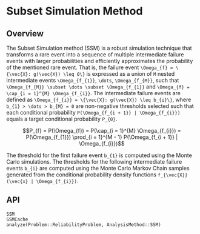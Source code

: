 # Subset Simulation Method

## Overview

The Subset Simulation method (SSM) is a robust simulation technique that transforms a rare event into a sequence of multiple intermediate failure events with larger probabilities and efficiently approximates the probability of the mentioned rare event. That is, the failure event ``\Omega_{f} = \{\vec{X}: g(\vec{X}) \leq 0\}`` is expressed as a union of ``M`` nested intermediate events ``\Omega_{f_{1}}``, ``\dots``, ``\Omega_{f_{M}}``, such that ``\Omega_{f_{M}} \subset \dots \subset \Omega_{f_{1}}`` and ``\Omega_{f} = \cap_{i = 1}^{M} \Omega_{f_{i}}``. The intermediate failure events are defined as ``\Omega_{f_{i}} = \{\vec{X}: g(\vec{X}) \leq b_{i}\}``, where ``b_{1} > \dots > b_{M} = 0`` are non-negative thresholds selected such that each conditional probability ``P(\Omega_{f_{i + 1}} | \Omega_{f_{i}})`` equals a target conditional probability ``P_{0}``.

```math
P_{f} = P(\Omega_{f}) = P(\cap_{i = 1}^{M} \Omega_{f_{i}}) = P(\Omega_{f_{1}}) \prod_{i = 1}^{M - 1} P(\Omega_{f_{i + 1}} | \Omega_{f_{i}})
```

The threshold for the first failure event ``b_{1}`` is computed using the Monte Carlo simulations. The thresholds for the following intermediate failure events ``b_{i}`` are computed using the Monte Carlo Markov Chain samples generated from the conditional probability density functions ``f_{\vec{X}}(\vec{x} | \Omega_{f_{i}})``.

## API

```@docs
SSM
SSMCache
analyze(Problem::ReliabilityProblem, AnalysisMethod::SSM)
```
